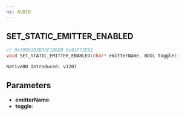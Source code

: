 ```yaml
---
ns: AUDIO
---
```

## SET_STATIC_EMITTER_ENABLED

```c
// 0x399D2D3B33F1B8EB 0x91F72E92
void SET_STATIC_EMITTER_ENABLED(char* emitterName, BOOL toggle);
```

```
NativeDB Introduced: v1207
```

## Parameters
* **emitterName**:
* **toggle**:
